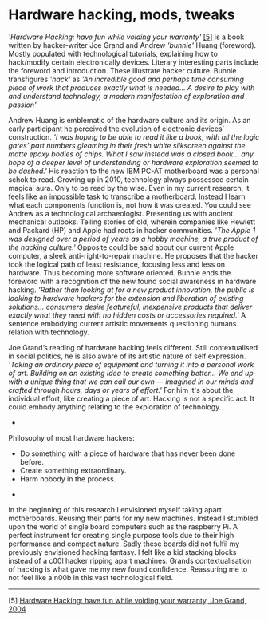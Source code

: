 # Hardware hacking, mods, tweaks 



*'Hardware Hacking: have fun while voiding your warranty'* <a href="" target=“_blank”>[5]</a> is a book written by hacker-writer Joe Grand and Andrew *'bunnie'* Huang (foreword). Mostly populated with technological tutorials, explaining how to hack/modify certain electronically devices. Literary interesting parts include the foreword and introduction. These illustrate hacker culture. Bunnie transfigures *'hack'* as *'An incredible good and perhaps time consuming piece of work that produces exactly what is needed... A desire to play with and understand technology, a modern manifestation of exploration and passion'* 



Andrew Huang is emblematic of the hardware culture and its origin. 
As an early participant he perceived the evolution of electronic devices’ construction.
*'I was hoping to be able to read it like a book, with all the logic gates’ part numbers gleaming 
in their fresh white silkscreen against the matte epoxy bodies of chips. What I saw instead was a closed book… 
any hope of a deeper level of understanding or hardware exploration seemed to be dashed.'*
His reaction to the new IBM PC-AT motherboard was a personal schok to read. Growing up in 2010, 
technology always possessed certain magical aura. Only to be read by the wise. Even in my current research, 
it feels like an impossible task to transcribe a motherboard. Instead I learn what each components function is,
not how it was created. You could see Andrew as a technological archaeologist. 
Presenting us with ancient mechanical outlooks. Telling stories of old, wherein companies 
like Hewlett and Packard (HP) and Apple had roots in hacker communities. 
*'The Apple 1 was designed over a period of years as a hobby machine, a true product of the hacking culture.'* 
Opposite could be said about our current Apple computer, a sleek anti-right-to-repair machine. He proposes that the hacker took the logical path of least resistance, focusing less and less on hardware. Thus becoming more software oriented. Bunnie ends the foreword with a recognition of the new found social awareness in hardware hacking. *'Rather than looking at for a new product innovation, the public is looking to hardware hackers for 
the extension and liberation of existing solutions… consumers desire featureful, inexpensive products 
that deliver exactly what they need with no hidden costs or accessories required.'*
A sentence embodying current artistic movements questioning humans relation with technology. 



Joe Grand’s reading of hardware hacking feels different. Still contextualised in social politics, 
he is also aware of its artistic nature of self expression. 
*'Taking an ordinary piece of equipment and turning it into a personal work of art. Building on an existing idea to create something better… 
We end up with a unique thing that we can call our own — imagined in our minds and crafted through hours, 
days or years of effort.'* 
For him it's about the individual effort, like creating a piece of art. 
Hacking is not a specific act. It could embody anything relating to the exploration of technology. 


*
Philosophy of most hardware hackers:
- Do something with a piece of hardware that has never been done before.
- Create something extraordinary.
- Harm nobody in the process.
*



In the beginning of this research I envisioned myself taking apart motherboards. 
Reusing their parts for my new machines. Instead I stumbled upon the world of single board computers 
such as the raspberry Pi. A perfect instrument for creating single purpose tools due to their high performance 
and compact nature. Sadly these boards did not fulfil my previously envisioned hacking fantasy. 
I felt like a kid stacking blocks instead of a c00l hacker ripping apart machines. 
Grands contextualisation of hacking is what gave me my new found confidence. 
Reassuring me to not feel like a n00b in this vast technological field. 
 
___

[5] <a href="https://repo.zenk-security.com/Magazine%20E-book/EN-Hardware%20Hacking%20-%20Have%20Fun%20While%20Voiding%20Your%20Warranty%20(2004).pdf" target=“_blank”> Hardware Hacking: have fun while voiding your warranty, Joe Grand, 2004</a>
